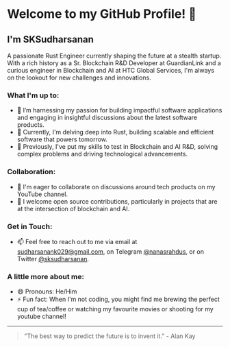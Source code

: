 # Welcome to my GitHub Profile! 👋

## I'm SKSudharsanan

A passionate Rust Engineer currently shaping the future at a stealth startup. With a rich history as a Sr. Blockchain R&D Developer at GuardianLink and a curious engineer in Blockchain and AI at HTC Global Services, I'm always on the lookout for new challenges and innovations.

### What I'm up to:

- 👀 I’m harnessing my passion for building impactful software applications and engaging in insightful discussions about the latest software products.
- 🌱 Currently, I'm delving deep into Rust, building scalable and efficient software that powers tomorrow.
- 💼 Previously, I've put my skills to test in Blockchain and AI R&D, solving complex problems and driving technological advancements.

### Collaboration:

- 💞️ I'm eager to collaborate on discussions around tech products on my YouTube channel.
- 🌟 I welcome open source contributions, particularly in projects that are at the intersection of blockchain and AI.

### Get in Touch:

- 📫 Feel free to reach out to me via email at [sudharsanank029@gmail.com](mailto:sudharsanank029@gmail.com), on Telegram [@nanasrahdus](https://t.me/nanasrahdus), or on Twitter [@sksudharsanan](https://twitter.com/sksudharsanan).

### A little more about me:

- 😄 Pronouns: He/Him
- ⚡ Fun fact: When I'm not coding, you might find me brewing the perfect cup of tea/coffee or watching my favourite movies or shooting for my youtube channel!

---

> "The best way to predict the future is to invent it." - Alan Kay
